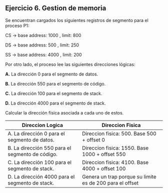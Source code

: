 ## Ejercicio 6. Gestion de memoria


Se encuentran cargados los siguientes registros de segmento para el proceso P1:

CS -> base address: 1000 , limit: 800

DS -> base address: 500 , limit: 250

SS -> base address: 4000 , limit: 200

Por otro lado, el proceso lee las siguientes direcciones lógicas:

**A.** La dirección 0 para el segmento de datos.

**B.** La dirección 550 para el segmento de código.

**C.** La dirección 100 para el segmento de stack.

**D.** La dirección 4000 para el segmento de stack.

Calcular la dirección física asociada a cada uno de estos.


| **Direccion Logica** | **Direccion Fisica**|
| ------------- | ------------- |
| A. La dirección 0 para el segmento de datos.  | Direccion fisica: 500. Base 500 + offset 0  |
| B. La dirección 550 para el segmento de código.  | Direccion fisica: 1550. Base 1000 + offset 550  |
| C. La dirección 100 para el segmento de stack.  | Direccion fisica: 4100. Base 4000 + offset 100  |
| D. La dirección 4000 para el segmento de stack.  | Genera un trap porque su limite es de 200 para el offset|
